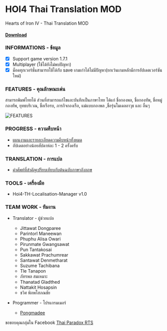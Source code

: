 # HOI4 Thai Translation MOD
Hearts of Iron IV - Thai Translation MOD

#### [Download](https://steamcommunity.com/sharedfiles/filedetails/?id=1729555797)


### INFORMATIONS - ข้อมูล
- [x] Support game version 1.7.1
- [x] Multiplayer (ใช้ได้ยังไม่พบปัญหา)
- [x] ม็อดทุกเวอร์ชั่นสามารถใช้ได้กับ save เกมเก่าได้ไม่มีปัญหา(ยกเว้นเกมหลักมีการอัปเดตเวอร์ชันใหม่)

### FEATURES - คุณลักษณะเด่น
สามารถพิมพ์ไทยได้ ส่วนที่สามารถแก้ไขและบันทึกเป็นภาษาไทย ได้แก่ ชื่อกองพล, ชื่อกองทัพ, ชื่อหมู่กองทัพ, ยุทธบริเวณ, ชื่อเรือรบ, ภารกิจกองเรือ, แม่แบบกองพล ,ชื่อรุ่นโมเดลอาวุธ และ อื่นๆ

![FEATURES](https://i.imgur.com/rt7yPQL.gif)

### PROGRESS - ความคืบหน้า
* [แผนงานและรายละเอียดความคืบหน้าทั้งหมด](https://trello.com/b/JUbreJWk/hoi4-thai-translation-mod)
* อัปเดตอย่างน้อยสัปดาห์ละ 1 - 2 ครั้งครับ

### TRANSLATION - การแปล
* [คำศัพท์ที่สำคัญเปรียบเทียบกับต้นฉบับภาษาอังกฤษ](https://github.com/pongmadee/HOI4-THAI-TranslationTable)

### TOOLS - เครื่องมือ
 * Hoi4-TH-Localisation-Manager v1.0

### TEAM WORK - ทีมงาน
- Translator - ผู้ช่วยแปล
  - Jittawat Dongparee
  - Parintorl Maneewan
  - Phuphu Alisa Owari
  - Pirunmate Gwangsawat
  - Pun Tantakosai
  - Sakkawat Prachumrear
  - Santawat Denmetharat
  - Suzume Tachibana
  - Tle Tanapon
  - ภัทรพล สมเหมาะ
  - Thanatad Gladthed
  - Nattakit Hosapsin
  - ชวิศ พิภพโสภณชัย

- Programmer - โปรแกรมเมอร์
  - [Pongmadee](https://github.com/pongmadee)

ขอขอบคุณกลุ่มใน Facebook [Thai Paradox RTS](https://web.facebook.com/groups/582871258426509)
